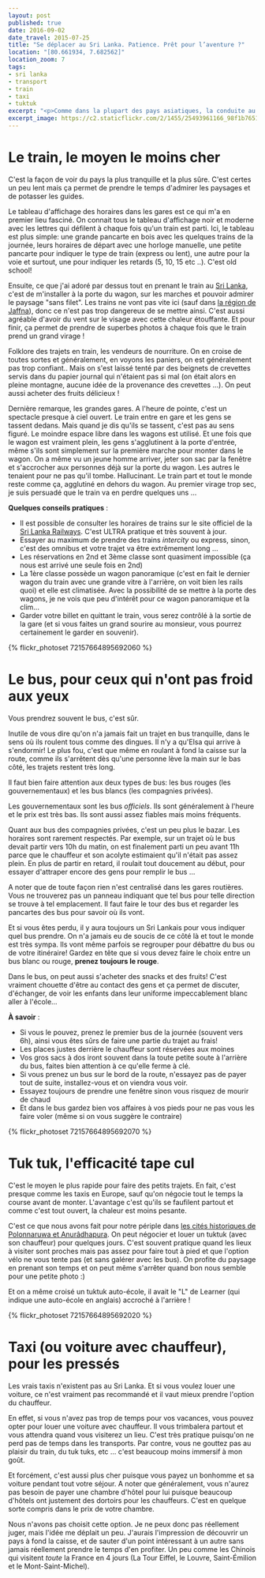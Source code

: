 ```yaml
---
layout: post
published: true
date: 2016-09-02
date_travel: 2015-07-25
title: "Se déplacer au Sri Lanka. Patience. Prêt pour l’aventure ?"
location: "[80.661934, 7.682562]"
location_zoom: 7
tags:
- sri lanka
- transport
- train
- taxi
- tuktuk
excerpt: "<p>Comme dans la plupart des pays asiatiques, la conduite au Sri Lanka oscille entre le pur divertissement et la peur. Les taxis roulent comme des fous, les bus vont à fond la caisse dans les petites routes de montagnes, les trains sont bondés, etc ...</p><p>J'ai voulu faire cet article sur les différentes façons de se déplacer au Sri Lanka, d'une part pour vous les présenter mais aussi parce que c'est souvent hors du commun (en tout cas pour moi).</p>"
excerpt_image: https://c2.staticflickr.com/2/1455/25493961166_98f1b76518_c.jpg
---
```

# Le train, le moyen le moins cher

C'est la façon de voir du pays la plus tranquille et la plus sûre. C'est certes un peu lent mais ça permet de prendre le temps d'admirer les paysages et de potasser les guides.

Le tableau d'affichage des horaires dans les gares est ce qui m'a en premier lieu fasciné. On connait tous le tableau d'affichage noir et moderne avec les lettres qui défilent à chaque fois qu'un train est parti. Ici, le tableau est plus simple: une grande pancarte en bois avec les quelques trains de la journée, leurs horaires de départ avec une horloge manuelle, une petite pancarte pour indiquer le type de train (express ou lent), une autre pour la voie et surtout, une pour indiquer les retards (5, 10, 15 etc ..). C'est old school!

Ensuite, ce que j'ai adoré par dessus tout en prenant le train au [Sri Lanka](/tag/srilanka), c'est de m'installer à la porte du wagon, sur les marches et pouvoir admirer le paysage "sans filet". Les trains ne vont pas vite ici (sauf dans [la région de Jaffna](/ile-jaffna-nord-sri-lanka-tamoul/)), donc ce n'est pas trop dangereux de se mettre ainsi. C'est aussi agréable d'avoir du vent sur le visage avec cette chaleur étouffante. Et pour finir, ça permet de prendre de superbes photos à chaque fois que le train prend un grand virage !

Folklore des trajets en train, les vendeurs de nourriture. On en croise de toutes sortes et généralement, en voyons les paniers, on est généralement pas trop confiant.. Mais on s'est laissé tenté par des beignets de crevettes servis dans du papier journal qui n'étaient pas si mal (on était alors en pleine montagne, aucune idée de la provenance des crevettes ...). On peut aussi acheter des fruits délicieux !

Dernière remarque, les grandes gares. A l'heure de pointe, c'est un spectacle presque à ciel ouvert. Le train entre en gare et les gens se tassent dedans. Mais quand je dis qu'ils se tassent, c'est pas au sens figuré. Le moindre espace libre dans les wagons est utilisé. Et une fois que le wagon est vraiment plein, les gens s'agglutinent à la porte d'entrée, même s'ils sont simplement sur la première marche pour monter dans le wagon. On a même vu un jeune homme arriver, jeter son sac par la fenêtre et s'accrocher aux personnes déjà sur la porte du wagon. Les autres le tenaient pour ne pas qu'il tombe. Hallucinant. Le train part et tout le monde reste comme ça, agglutiné en dehors du wagon. Au premier virage trop sec, je suis persuadé que le train va en perdre quelques uns ...

**Quelques conseils pratiques** :

- Il est possible de consulter les horaires de trains sur le site officiel de la [Sri Lanka Railways](http://eservices.railway.gov.lk/schedule/homeAction.action?lang=en). C'est ULTRA pratique et très souvent à jour.
- Essayer au maximum de prendre des trains _intercity_ ou express, sinon, c'est des omnibus et votre trajet va être extrêmement long ...
- Les réservations en 2nd et 3ème classe sont quasiment impossible (ça nous est arrivé une seule fois en 2nd)
- La 1ère classe possède un wagon panoramique (c'est en fait le dernier wagon du train avec une grande vitre à l'arrière, on voit bien les rails quoi) et elle est climatisée. Avec la possibilité de se mettre à la porte des wagons, je ne vois que peu d'intérêt pour ce wagon panoramique et la clim...
- Garder votre billet en quittant le train, vous serez contrôlé à la sortie de la gare (et si vous faites un grand sourire au monsieur, vous pourrez certainement le garder en souvenir).

{% flickr_photoset 72157664895692060 %}

# Le bus, pour ceux qui n'ont pas froid aux yeux

Vous prendrez souvent le bus, c'est sûr.

Inutile de vous dire qu'on n'a jamais fait un trajet en bus tranquille, dans le sens où ils roulent tous comme des dingues. Il n'y a qu'Elsa qui arrive à s'endormir!
Le plus fou, c'est que même en roulant à fond la caisse sur la route, comme ils s'arrêtent dès qu'une personne lève la main sur le bas côté, les trajets restent très long.

Il faut bien faire attention aux deux types de bus: les bus rouges (les gouvernementaux) et les bus blancs (les compagnies privées).

Les gouvernementaux sont les bus _officiels_. Ils sont généralement à l'heure et le prix est très bas. Ils sont aussi assez fiables mais moins fréquents.

Quant aux bus des compagnies privées, c'est un peu plus le bazar. Les horaires sont rarement respectés. Par exemple, sur un trajet où le bus devait partir vers 10h du matin, on est finalement parti un peu avant 11h parce que le chauffeur et son acolyte estimaient qu'il n'était pas assez plein. En plus de partir en retard, il roulait tout doucement au début, pour essayer d'attraper encore des gens pour remplir le bus ...

A noter que de toute façon rien n'est centralisé dans les gares routières. Vous ne trouverez pas un panneau indiquant que tel bus pour telle direction se trouve à tel emplacement. Il faut faire le tour des bus et regarder les pancartes des bus pour savoir où ils vont.

Et si vous êtes perdu, il y aura toujours un Sri Lankais pour vous indiquer quel bus prendre. On n'a jamais eu de soucis de ce côté là et tout le monde est très sympa. Ils vont même parfois se regrouper pour débattre du bus ou de votre itinéraire! Gardez en tête que si vous devez faire le choix entre un bus blanc ou rouge, **prenez toujours le rouge**.

Dans le bus, on peut aussi s'acheter des snacks et des fruits! C'est vraiment chouette d'être au contact des gens et ça permet de discuter, d'échanger, de voir les enfants dans leur uniforme impeccablement blanc aller à l'école...

**À savoir** :

- Si vous le pouvez, prenez le premier bus de la journée (souvent vers 6h), ainsi vous êtes sûrs de faire une partie du trajet au frais!
- Les places justes derrière le chauffeur sont réservées aux moines
- Vos gros sacs à dos iront souvent dans la toute petite soute à l'arrière du bus, faites bien attention à ce qu'elle ferme à clé.
- Si vous prenez un bus sur le bord de la route, n'essayez pas de payer tout de suite, installez-vous et on viendra vous voir.
- Essayez toujours de prendre une fenêtre sinon vous risquez de mourir de chaud
- Et dans le bus gardez bien vos affaires à vos pieds pour ne pas vous les faire voler (même si on vous suggère le contraire)

{% flickr_photoset 72157664895692070 %}

# Tuk tuk, l'efficacité tape cul

C'est le moyen le plus rapide pour faire des petits trajets. En fait, c'est presque comme les taxis en Europe, sauf qu'on négocie tout le temps la course avant de monter. L'avantage c'est qu'ils se faufilent partout et comme c'est tout ouvert, la chaleur est moins pesante.

C'est ce que nous avons fait pour notre périple dans [les cités historiques de Polonnaruwa et Anurâdhapura](/polonnaruwa-anuradhapura-mihintale/). On peut négocier et louer un tuktuk (avec son chauffeur) pour quelques jours. C'est souvent pratique quand les lieux à visiter sont proches mais pas assez pour faire tout à pied et que l'option vélo ne vous tente pas (et sans galérer avec les bus). On profite du paysage en prenant son temps et on peut même s'arrêter quand bon nous semble pour une petite photo :)

Et on a même croisé un tuktuk auto-école, il avait le "L" de Learner (qui indique une auto-école en anglais) accroché à l'arrière !

{% flickr_photoset 72157664895692020 %}

# Taxi (ou voiture avec chauffeur), pour les pressés

Les vrais taxis n'existent pas au Sri Lanka. Et si vous voulez louer une voiture, ce n'est vraiment pas recommandé et il vaut mieux prendre l'option du chauffeur.

En effet, si vous n'avez pas trop de temps pour vos vacances, vous pouvez opter pour louer une voiture avec chauffeur. Il vous trimbalera partout et vous attendra quand vous visiterez un lieu. C'est très pratique puisqu'on ne perd pas de temps dans les transports. Par contre, vous ne gouttez pas au plaisir du train, du tuk tuks, etc ... c'est beaucoup moins immersif à mon goût.

Et forcément, c'est aussi plus cher puisque vous payez un bonhomme et sa voiture pendant tout votre séjour. A noter que généralement, vous n'aurez pas besoin de payer une chambre d'hôtel pour lui puisque beaucoup d'hôtels ont justement des dortoirs pour les chauffeurs. C'est en quelque sorte compris dans le prix de votre chambre.

Nous n'avons pas choisit cette option. Je ne peux donc pas réellement juger, mais l'idée me déplait un peu. J'aurais l'impression de découvrir un pays à fond la caisse, et de sauter d'un point intéressant à un autre sans jamais réellement prendre le temps d'en profiter. Un peu comme les Chinois qui visitent _toute_ la France en 4 jours (La Tour Eiffel, le Louvre, Saint-Émilion et le Mont-Saint-Michel).
